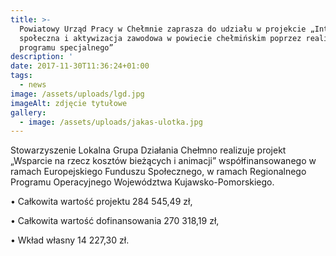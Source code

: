 ```yaml
---
title: >-
  Powiatowy Urząd Pracy w Chełmnie zaprasza do udziału w projekcie „Integracja
  społeczna i aktywizacja zawodowa w powiecie chełmińskim poprzez realizację
  programu specjalnego”
description: '                                                               Do pobrania: plakat Regulamin rekrutacyjny Stowarzyszenie Lokalna Grupa Działania Chełmno realizuje projekt „Wsparcie [...]'
date: 2017-11-30T11:36:24+01:00
tags:
  - news
image: /assets/uploads/lgd.jpg
imageAlt: zdjęcie tytułowe
gallery:
  - image: /assets/uploads/jakas-ulotka.jpg
---
```

Stowarzyszenie Lokalna Grupa Działania Chełmno realizuje projekt „Wsparcie na rzecz kosztów bieżących i animacji” współfinansowanego w ramach Europejskiego Funduszu Społecznego, w ramach Regionalnego Programu Operacyjnego Województwa Kujawsko-Pomorskiego.



• Całkowita wartość projektu 284 545,49 zł,



• Całkowita wartość dofinansowania 270 318,19 zł,



• Wkład własny 14 227,30 zł.
